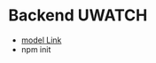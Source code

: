 # Backend UWATCH


- [model Link](
   https://app.eraser.io/workspace/lpcHMbmp5e69VYmAEmVk?origin=share&elements=m20zCQ9BhYgM7fgkDZdRVA
)
- npm init

